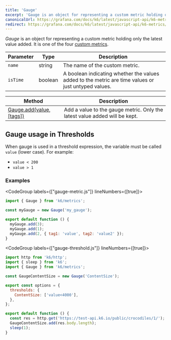 ```yaml
---
title: 'Gauge'
excerpt: 'Gauge is an object for representing a custom metric holding only the latest value added.'
canonicalUrl: https://grafana.com/docs/k6/latest/javascript-api/k6-metrics/gauge/
redirect: https://grafana.com/docs/k6/latest/javascript-api/k6-metrics/gauge/
---
```


_Gauge_ is an object for representing a custom metric holding only the latest value added. It is one of the four [custom metrics](/javascript-api/k6-metrics).

| Parameter | Type    | Description                                                                                         |
| --------- | ------- | --------------------------------------------------------------------------------------------------- |
| `name`    | string  | The name of the custom metric.                                                                      |
| `isTime`  | boolean | A boolean indicating whether the values added to the metric are time values or just untyped values. |

| Method                                                                            | Description                                                                |
| --------------------------------------------------------------------------------- | -------------------------------------------------------------------------- |
| [Gauge.add(value, [tags])](/javascript-api/k6-metrics/gauge/gauge-add) | Add a value to the gauge metric. Only the latest value added will be kept. |

## Gauge usage in Thresholds

When gauge is used in a threshold expression, the variable must be called `value` (lower case).
For example:

- `value < 200`
- `value > 1`

### Examples

<CodeGroup labels={["gauge-metric.js"]} lineNumbers={[true]}>

```javascript
import { Gauge } from 'k6/metrics';

const myGauge = new Gauge('my_gauge');

export default function () {
  myGauge.add(3);
  myGauge.add(1);
  myGauge.add(2, { tag1: 'value', tag2: 'value2' });
}
```

</CodeGroup>

<CodeGroup labels={["gauge-threshold.js"]} lineNumbers={[true]}>

```javascript
import http from 'k6/http';
import { sleep } from 'k6';
import { Gauge } from 'k6/metrics';

const GaugeContentSize = new Gauge('ContentSize');

export const options = {
  thresholds: {
    ContentSize: ['value<4000'],
  },
};

export default function () {
  const res = http.get('https://test-api.k6.io/public/crocodiles/1/');
  GaugeContentSize.add(res.body.length);
  sleep(1);
}
```

</CodeGroup>
